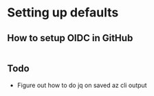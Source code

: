 # Setting up  defaults

## How to setup OIDC in GitHub

```bash

```

## Todo

- Figure out how to do jq on saved az cli output
